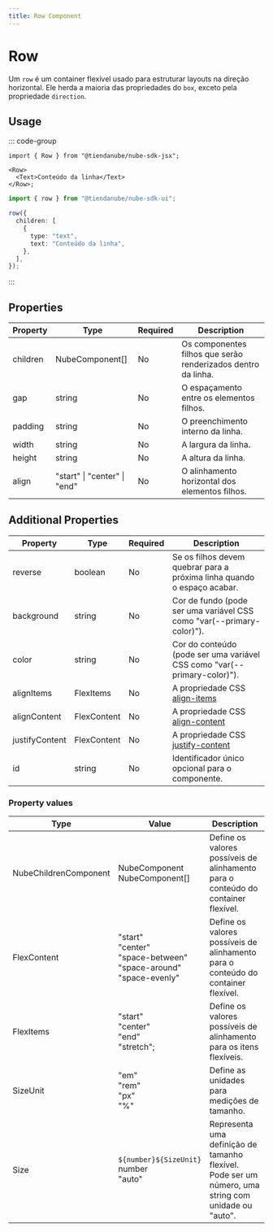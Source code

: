```yaml
---
title: Row Component
---
```


# Row

Um `row` é um container flexível usado para estruturar layouts na direção horizontal.
Ele herda a maioria das propriedades do `box`, exceto pela propriedade `direction`.

## Usage

::: code-group

```tsx [JSX]
import { Row } from "@tiendanube/nube-sdk-jsx";

<Row>
  <Text>Conteúdo da linha</Text>
</Row>;
```

```typescript [Declarative]
import { row } from "@tiendanube/nube-sdk-ui";

row({
  children: [
    {
      type: "text",
      text: "Conteúdo da linha",
    },
  ],
});
```

:::

## Properties

| Property | Type                         | Required | Description                                                   |
| -------- | ---------------------------- | -------- | ------------------------------------------------------------- |
| children | NubeComponent[]              | No       | Os componentes filhos que serão renderizados dentro da linha. |
| gap      | string                       | No       | O espaçamento entre os elementos filhos.                      |
| padding  | string                       | No       | O preenchimento interno da linha.                             |
| width    | string                       | No       | A largura da linha.                                           |
| height   | string                       | No       | A altura da linha.                                            |
| align    | "start" \| "center" \| "end" | No       | O alinhamento horizontal dos elementos filhos.                |

## Additional Properties

| Property       | Type                  | Required | Description                                                                                          |
| -------------- | --------------------- | -------- | ---------------------------------------------------------------------------------------------------- |
| reverse        | boolean               | No       | Se os filhos devem quebrar para a próxima linha quando o espaço acabar.                              |
| background     | string                | No       | Cor de fundo (pode ser uma variável CSS como "var(--primary-color)").                               |
| color          | string                | No       | Cor do conteúdo (pode ser uma variável CSS como "var(--primary-color)").                            |
| alignItems     | FlexItems             | No       | A propriedade CSS [align-items](https://developer.mozilla.org/en-US/docs/Web/CSS/align-items)       |
| alignContent   | FlexContent           | No       | A propriedade CSS [align-content](https://developer.mozilla.org/en-US/docs/Web/CSS/align-content)   |
| justifyContent | FlexContent           | No       | A propriedade CSS [justify-content](https://developer.mozilla.org/en-US/docs/Web/CSS/justify-content) |
| id             | string                | No       | Identificador único opcional para o componente.                                                      |

### Property values

| Type                  | Value                                                                          | Description                                                                                     |
| --------------------- | ------------------------------------------------------------------------------ | ----------------------------------------------------------------------------------------------- |
| NubeChildrenComponent | NubeComponent<br/>NubeComponent[]                                              | Define os valores possíveis de alinhamento para o conteúdo do container flexível.               |
| FlexContent           | "start"<br/>"center"<br/>"space-between"<br/>"space-around"<br/>"space-evenly" | Define os valores possíveis de alinhamento para o conteúdo do container flexível.               |
| FlexItems             | "start"<br/>"center"<br/>"end"<br/>"stretch";                                  | Define os valores possíveis de alinhamento para os itens flexíveis.                             |
| SizeUnit              | "em"<br/>"rem"<br/>"px"<br/>"%"                                                | Define as unidades para medições de tamanho.                                                    |
| Size                  | `${number}${SizeUnit}`<br/>number<br/>"auto"                                   | Representa uma definição de tamanho flexível.<br/>Pode ser um número, uma string com unidade ou "auto". |
